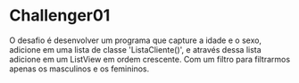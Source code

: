# Challenger01
O desafio é desenvolver um programa que capture a idade e o sexo, adicione em uma lista de classe 'ListaCliente()', e através dessa lista adicione em um ListView em ordem crescente. 
Com um filtro para filtrarmos apenas os masculinos e os femininos.
